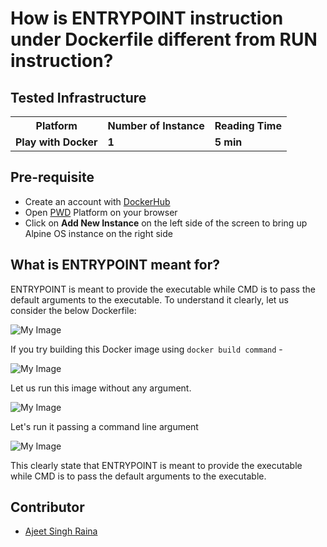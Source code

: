 # How is ENTRYPOINT instruction under Dockerfile different from RUN instruction?

## Tested Infrastructure

<table class="tg">
  <tr>
    <th class="tg-yw4l"><b>Platform</b></th>
    <th class="tg-yw4l"><b>Number of Instance</b></th>
    <th class="tg-yw4l"><b>Reading Time</b></th>
    
  </tr>
  <tr>
    <td class="tg-yw4l"><b> Play with Docker</b></td>
    <td class="tg-yw4l"><b>1</b></td>
    <td class="tg-yw4l"><b>5 min</b></td>
    
  </tr>
  
</table>

## Pre-requisite

- Create an account with [DockerHub](https://hub.docker.com)
- Open [PWD](https://labs.play-with-docker.com/) Platform on your browser 
- Click on **Add New Instance** on the left side of the screen to bring up Alpine OS instance on the right side


## What is ENTRYPOINT meant for?

ENTRYPOINT is meant to provide the executable while CMD is to pass the default arguments to the executable.
To understand it clearly, let us consider the below Dockerfile:

![My Image](https://raw.githubusercontent.com/collabnix/dockerlabs/master/beginners/dockerfile/dockerfile-1.png)

If you try building this Docker image using `docker build command` -

![My Image](https://raw.githubusercontent.com/collabnix/dockerlabs/master/beginners/dockerfile/dockerfile-2.png)

 Let us run this image without any argument.

![My Image](https://raw.githubusercontent.com/collabnix/dockerlabs/master/beginners/dockerfile/dockerfile-3.png)

Let's run it passing a command line argument

![My Image](https://raw.githubusercontent.com/collabnix/dockerlabs/master/beginners/dockerfile/dockerfile-4.png)

This clearly state that ENTRYPOINT is meant to provide the executable while CMD is to pass the default arguments to the executable.

## Contributor

- [Ajeet Singh Raina](mailto:ajeetraina@gmail.com)
